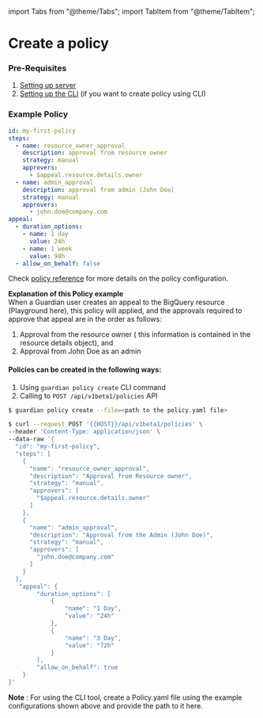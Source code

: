 import Tabs from "@theme/Tabs";
import TabItem from "@theme/TabItem";

# Create a policy

### Pre-Requisites

1. [Setting up server](./configuration.md#starting-the-server)
2. [Setting up the CLI](./configuration.md#client-configuration) (if you want to create policy using CLI)

### Example Policy

```yaml
id: my-first-policy
steps:
  - name: resource_owner_approval
    description: approval from resource owner
    strategy: manual
    approvers:
      - $appeal.resource.details.owner
  - name: admin_approval
    description: approval from admin (John Doe)
    strategy: manual
    approvers:
      - john.doe@company.com
appeal:
  - duration_options:
    - name: 1 day
      value: 24h
    - name: 1 week
      value: 98h
  - allow_on_behalf: false
```

Check [policy reference](../reference/policy.md) for more details on the policy configuration.<br/>

**Explanation of this Policy example**<br/>
When a Guardian user creates an appeal to the BigQuery resource (Playground here), this policy will applied, and the approvals required to approve that appeal are in the order as follows: <br/>

1. Approval from the resource owner ( this information is contained in the resource details object), and
2. Approval from John Doe as an admin

#### Policies can be created in the following ways:

1. Using `guardian policy create` CLI command
2. Calling to `POST /api/v1beta1/policies` API

<Tabs groupId="api">
  <TabItem value="cli" label="CLI" default>

```bash
$ guardian policy create --file=<path to the policy.yaml file>
```

  </TabItem>
  <TabItem value="http" label="HTTP">

```bash
$ curl --request POST '{{HOST}}/api/v1beta1/policies' \
--header 'Content-Type: application/json' \
--data-raw '{
  "id": "my-first-policy",
  "steps": [
    {
      "name": "resource_owner_approval",
      "description": "Approval from Resource owner",
      "strategy": "manual",
      "approvers": [
        "$appeal.resource.details.owner"
      ]
    },
    {
      "name": "admin_approval",
      "description": "Approval from the Admin (John Doe)",
      "strategy": "manual",
      "approvers": [
        "john.doe@company.com"
      ]
    }
  ],
   "appeal": {
        "duration_options": [
            {
                "name": "1 Day",
                "value": "24h"
            },
            {
                "name": "3 Day",
                "value": "72h"
            }
        ],
        "allow_on_behalf": true
    }
}'
```

  </TabItem>
</Tabs>

**Note** : For using the CLI tool, create a Policy.yaml file using the example configurations shown above and provide the path to it here.
